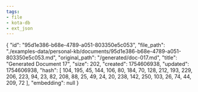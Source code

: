 ```yaml
---
tags:
- file
- kota-db
- ext_json
---
```

{
  "id": "95d1e386-b68e-4789-a051-803350e5c053",
  "file_path": "./examples-data/personal-kb/documents/95d1e386-b68e-4789-a051-803350e5c053.md",
  "original_path": "/generated/doc-017.md",
  "title": "Generated Document 17",
  "size": 202,
  "created": 1754606938,
  "updated": 1754606938,
  "hash": [
    104,
    195,
    45,
    144,
    106,
    80,
    184,
    70,
    128,
    212,
    193,
    229,
    206,
    223,
    94,
    23,
    82,
    208,
    88,
    25,
    49,
    24,
    20,
    238,
    142,
    250,
    103,
    26,
    74,
    44,
    209,
    72
  ],
  "embedding": null
}